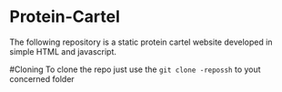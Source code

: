 # Protein-Cartel

The following repository is a static protein cartel website developed in simple HTML and javascript. 

#Cloning
 To clone the repo just use the `git clone -repossh` to yout concerned folder
 
